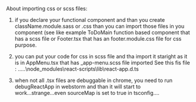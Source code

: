 About importing css or scss files:

1. if you declare your functional component and than you create 
className.module.sass or .css than you can import those files in you component 
(see like example ToDoMain function based component that has a scss file or
Footer.tsx that has an footer.module.css file for css purpose.

2. you can put your code for css in scss file and tha import it staright as it is in 
AppMenu.tsx that has _app-menu.scss file imported
See this fis file :
.....\node_modules\react-scripts\lib\react-app.d.ts 

3. when not all .tsx files are debuggable in chrome, you need to run debugReactApp 
in webstorm and than it will start to work...strange...even sourceMap is set to true
in tsconfig....
